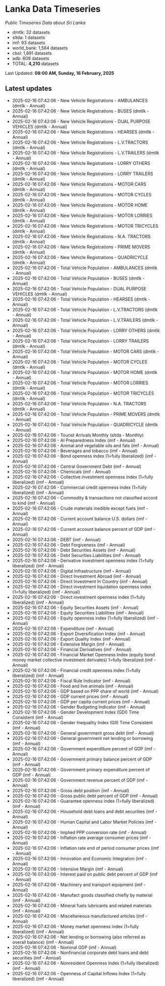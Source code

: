 # Lanka Data Timeseries
*Public Timeseries Data about Sri Lanka*

* dmtlk: 32 datasets
* sltda: 1 datasets
* imf: 93 datasets
* world_bank: 1,584 datasets
* cbsl: 1,891 datasets
* adb: 609 datasets
* TOTAL: **4,210** datasets

Last Updated: **08:00 AM, Sunday, 16 February, 2025**

## Latest updates

* 2025-02-16 07:42:06 - New Vehicle Registrations - AMBULANCES (dmtlk - Annual)
* 2025-02-16 07:42:06 - New Vehicle Registrations - BUSES (dmtlk - Annual)
* 2025-02-16 07:42:06 - New Vehicle Registrations - DUAL PURPOSE VEHICLES (dmtlk - Annual)
* 2025-02-16 07:42:06 - New Vehicle Registrations - HEARSES (dmtlk - Annual)
* 2025-02-16 07:42:06 - New Vehicle Registrations - L.V.TRACTORS (dmtlk - Annual)
* 2025-02-16 07:42:06 - New Vehicle Registrations - L.V.TRAILERS (dmtlk - Annual)
* 2025-02-16 07:42:06 - New Vehicle Registrations - LORRY OTHERS (dmtlk - Annual)
* 2025-02-16 07:42:06 - New Vehicle Registrations - LORRY TRAILERS (dmtlk - Annual)
* 2025-02-16 07:42:06 - New Vehicle Registrations - MOTOR CARS (dmtlk - Annual)
* 2025-02-16 07:42:06 - New Vehicle Registrations - MOTOR CYCLES (dmtlk - Annual)
* 2025-02-16 07:42:06 - New Vehicle Registrations - MOTOR HOME (dmtlk - Annual)
* 2025-02-16 07:42:06 - New Vehicle Registrations - MOTOR LORRIES (dmtlk - Annual)
* 2025-02-16 07:42:06 - New Vehicle Registrations - MOTOR TRICYCLES (dmtlk - Annual)
* 2025-02-16 07:42:06 - New Vehicle Registrations - N.A. TRACTORS (dmtlk - Annual)
* 2025-02-16 07:42:06 - New Vehicle Registrations - PRIME MOVERS (dmtlk - Annual)
* 2025-02-16 07:42:06 - New Vehicle Registrations - QUADRICYCLE (dmtlk - Annual)
* 2025-02-16 07:42:06 - Total Vehicle Population - AMBULANCES (dmtlk - Annual)
* 2025-02-16 07:42:06 - Total Vehicle Population - BUSES (dmtlk - Annual)
* 2025-02-16 07:42:06 - Total Vehicle Population - DUAL PURPOSE VEHICLES (dmtlk - Annual)
* 2025-02-16 07:42:06 - Total Vehicle Population - HEARSES (dmtlk - Annual)
* 2025-02-16 07:42:06 - Total Vehicle Population - L.V.TRACTORS (dmtlk - Annual)
* 2025-02-16 07:42:06 - Total Vehicle Population - L.V.TRAILERS (dmtlk - Annual)
* 2025-02-16 07:42:06 - Total Vehicle Population - LORRY OTHERS (dmtlk - Annual)
* 2025-02-16 07:42:06 - Total Vehicle Population - LORRY TRAILERS (dmtlk - Annual)
* 2025-02-16 07:42:06 - Total Vehicle Population - MOTOR CARS (dmtlk - Annual)
* 2025-02-16 07:42:06 - Total Vehicle Population - MOTOR CYCLES (dmtlk - Annual)
* 2025-02-16 07:42:06 - Total Vehicle Population - MOTOR HOME (dmtlk - Annual)
* 2025-02-16 07:42:06 - Total Vehicle Population - MOTOR LORRIES (dmtlk - Annual)
* 2025-02-16 07:42:06 - Total Vehicle Population - MOTOR TRICYCLES (dmtlk - Annual)
* 2025-02-16 07:42:06 - Total Vehicle Population - N.A. TRACTORS (dmtlk - Annual)
* 2025-02-16 07:42:06 - Total Vehicle Population - PRIME MOVERS (dmtlk - Annual)
* 2025-02-16 07:42:06 - Total Vehicle Population - QUADRICYCLE (dmtlk - Annual)
* 2025-02-16 07:42:06 - Tourist Arrivals Monthly (sltda - Monthly)
* 2025-02-16 07:42:06 - AI Preparedness Index (imf - Annual)
* 2025-02-16 07:42:06 - Animal and vegetable oils and fats (imf - Annual)
* 2025-02-16 07:42:06 - Beverages and tobacco (imf - Annual)
* 2025-02-16 07:42:06 - Bond openness index (1=fully liberalized) (imf - Annual)
* 2025-02-16 07:42:06 - Central Government Debt (imf - Annual)
* 2025-02-16 07:42:06 - Chemicals (imf - Annual)
* 2025-02-16 07:42:06 - Collective investment openness index (1=fully liberalized) (imf - Annual)
* 2025-02-16 07:42:06 - Commercial credit openness index (1=fully liberalized) (imf - Annual)
* 2025-02-16 07:42:06 - Commodity & transactions not classified accord to kind (imf - Annual)
* 2025-02-16 07:42:06 - Crude materials inedible except fuels (imf - Annual)
* 2025-02-16 07:42:06 - Current account balance U.S. dollars (imf - Annual)
* 2025-02-16 07:42:06 - Current account balance percent of GDP (imf - Annual)
* 2025-02-16 07:42:06 - DEBT (imf - Annual)
* 2025-02-16 07:42:06 - Debt Forgiveness (imf - Annual)
* 2025-02-16 07:42:06 - Debt Securities Assets (imf - Annual)
* 2025-02-16 07:42:06 - Debt Securities Liabilities (imf - Annual)
* 2025-02-16 07:42:06 - Derivative investment openness index (1=fully liberalized) (imf - Annual)
* 2025-02-16 07:42:06 - Digital Infrastructure (imf - Annual)
* 2025-02-16 07:42:06 - Direct Investment Abroad (imf - Annual)
* 2025-02-16 07:42:06 - Direct Investment In Country (imf - Annual)
* 2025-02-16 07:42:06 - Direct investment liquidation openness index (1=fully liberalized) (imf - Annual)
* 2025-02-16 07:42:06 - Direct investment openness index (1=fully liberalized) (imf - Annual)
* 2025-02-16 07:42:06 - Equity Securities Assets (imf - Annual)
* 2025-02-16 07:42:06 - Equity Securities Liabilities (imf - Annual)
* 2025-02-16 07:42:06 - Equity openness index (1=fully liberalized) (imf - Annual)
* 2025-02-16 07:42:06 - Expenditure (imf - Annual)
* 2025-02-16 07:42:06 - Export Diversification Index (imf - Annual)
* 2025-02-16 07:42:06 - Export Quality Index (imf - Annual)
* 2025-02-16 07:42:06 - Extensive Margin (imf - Annual)
* 2025-02-16 07:42:06 - Financial Derivatives (imf - Annual)
* 2025-02-16 07:42:06 - Financial Market Openness Index (equity bond money market collective investment derivates) 1=fully liberalized (imf - Annual)
* 2025-02-16 07:42:06 - Financial credit openness index (1=fully liberalized) (imf - Annual)
* 2025-02-16 07:42:06 - Fiscal Rule Indicator (imf - Annual)
* 2025-02-16 07:42:06 - Food and live animals (imf - Annual)
* 2025-02-16 07:42:06 - GDP based on PPP share of world (imf - Annual)
* 2025-02-16 07:42:06 - GDP current prices (imf - Annual)
* 2025-02-16 07:42:06 - GDP per capita current prices (imf - Annual)
* 2025-02-16 07:42:06 - Gender Budgeting Indicator (imf - Annual)
* 2025-02-16 07:42:06 - Gender Development Index (GDI) Time Consistent (imf - Annual)
* 2025-02-16 07:42:06 - Gender Inequality Index (GII) Time Consistent (imf - Annual)
* 2025-02-16 07:42:06 - General government gross debt (imf - Annual)
* 2025-02-16 07:42:06 - General government net lending or borrowing (imf - Annual)
* 2025-02-16 07:42:06 - Government expenditure percent of GDP (imf - Annual)
* 2025-02-16 07:42:06 - Government primary balance percent of GDP (imf - Annual)
* 2025-02-16 07:42:06 - Government primary expenditure percent of GDP (imf - Annual)
* 2025-02-16 07:42:06 - Government revenue percent of GDP (imf - Annual)
* 2025-02-16 07:42:06 - Gross debt position (imf - Annual)
* 2025-02-16 07:42:06 - Gross public debt percent of GDP (imf - Annual)
* 2025-02-16 07:42:06 - Guarantee openness index (1=fully liberalized) (imf - Annual)
* 2025-02-16 07:42:06 - Household debt loans and debt securities (imf - Annual)
* 2025-02-16 07:42:06 - Human Capital and Labor Market Policies (imf - Annual)
* 2025-02-16 07:42:06 - Implied PPP conversion rate (imf - Annual)
* 2025-02-16 07:42:06 - Inflation rate average consumer prices (imf - Annual)
* 2025-02-16 07:42:06 - Inflation rate end of period consumer prices (imf - Annual)
* 2025-02-16 07:42:06 - Innovation and Economic Integration (imf - Annual)
* 2025-02-16 07:42:06 - Intensive Margin (imf - Annual)
* 2025-02-16 07:42:06 - Interest paid on public debt percent of GDP (imf - Annual)
* 2025-02-16 07:42:06 - Machinery and transport equipment (imf - Annual)
* 2025-02-16 07:42:06 - Manufact goods classified chiefly by material (imf - Annual)
* 2025-02-16 07:42:06 - Mineral fuels lubricants and related materials (imf - Annual)
* 2025-02-16 07:42:06 - Miscellaneous manufactured articles (imf - Annual)
* 2025-02-16 07:42:06 - Money market openness index (1=fully liberalized) (imf - Annual)
* 2025-02-16 07:42:06 - Net lending or borrowing (also referred as overall balance) (imf - Annual)
* 2025-02-16 07:42:06 - Nominal GDP (imf - Annual)
* 2025-02-16 07:42:06 - Nonfinancial corporate debt loans and debt securities (imf - Annual)
* 2025-02-16 07:42:06 - Nonresident Openness Index (1=fully liberalized) (imf - Annual)
* 2025-02-16 07:42:06 - Openness of Capital Inflows Index (1=fully liberalized) (imf - Annual)